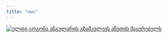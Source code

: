 ```yaml
---
title: "uwu"
---
```


[![ელფი გოგონა ანგულარის გზამკვლევს აწვდის მაყურებელს](/assets/media/frieren-ng-guide.webp)](/print)
